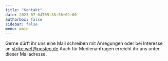 ```yaml
---
title: "Kontakt"
date: 2023-07-04T09:38:56+02:00
authorbox: false
sidebar: false
menu: main
---
```



Gerne dürft ihr uns eine Mail schreiben mit Anregungen oder bei Interesse an <strike.wef@posteo.de>
Auch für Medienanfragen erreicht ihr uns unter dieser Mailadresse.
